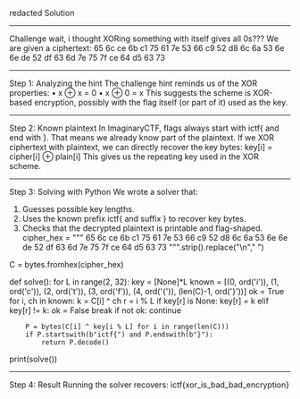 redacted Solution
________________________________________
Challenge
wait, i thought XORing something with itself gives all 0s???
We are given a ciphertext:
65 6c ce 6b c1 75 61 7e 53 66 c9 52 d8 6c 6a 53
6e 6e de 52 df 63 6d 7e 75 7f ce 64 d5 63 73
________________________________________
Step 1: Analyzing the hint
The challenge hint reminds us of the XOR properties:
•	x ⊕ x = 0
•	x ⊕ 0 = x
This suggests the scheme is XOR-based encryption, possibly with the flag itself (or part of it) used as the key.
________________________________________
Step 2: Known plaintext
In ImaginaryCTF, flags always start with ictf{ and end with }.
That means we already know part of the plaintext. If we XOR ciphertext with plaintext, we can directly recover the key bytes:
key[i] = cipher[i] ⊕ plain[i]
This gives us the repeating key used in the XOR scheme.
________________________________________
Step 3: Solving with Python
We wrote a solver that:
1.	Guesses possible key lengths.
2.	Uses the known prefix ictf{ and suffix } to recover key bytes.
3.	Checks that the decrypted plaintext is printable and flag-shaped.
cipher_hex = """
65 6c ce 6b c1 75 61 7e 53 66 c9 52 d8 6c 6a 53
6e 6e de 52 df 63 6d 7e 75 7f ce 64 d5 63 73
""".strip().replace("\n"," ")

C = bytes.fromhex(cipher_hex)

def solve():
    for L in range(2, 32):
        key = [None]*L
        known = [(0, ord('i')), (1, ord('c')), (2, ord('t')), (3, ord('f')), (4, ord('{')),
                 (len(C)-1, ord('}'))]
        ok = True
        for i, ch in known:
            k = C[i] ^ ch
            r = i % L
            if key[r] is None:
                key[r] = k
            elif key[r] != k:
                ok = False
                break
        if not ok: continue

        P = bytes(C[i] ^ key[i % L] for i in range(len(C)))
        if P.startswith(b"ictf{") and P.endswith(b"}"):
            return P.decode()

print(solve())
________________________________________
Step 4: Result
Running the solver recovers:
ictf{xor_is_bad_bad_encryption}

